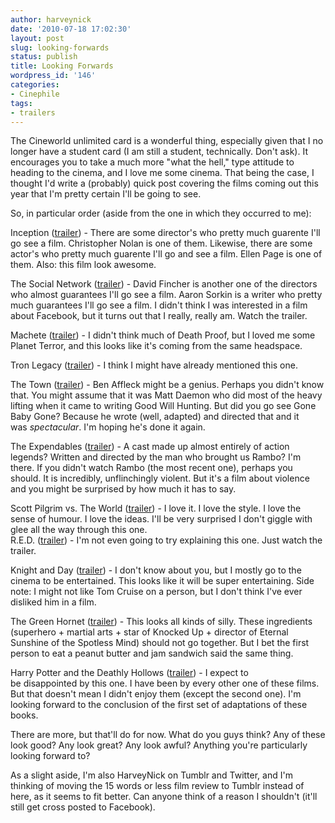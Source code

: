 ```yaml
---
author: harveynick
date: '2010-07-18 17:02:30'
layout: post
slug: looking-forwards
status: publish
title: Looking Forwards
wordpress_id: '146'
categories:
- Cinephile 
tags:
- trailers
---
```


The Cineworld unlimited card is a wonderful thing, especially given that I no longer have a student card (I am still a student, technically. Don't ask). It encourages you to take a much more "what the hell," type attitude to heading to the cinema, and I love me some cinema. That being the case, I thought I'd write a (probably) quick post covering the films coming out this year that I'm pretty certain I'll be going to see. 

<!-- more -->

So, in particular order (aside from the one in which they occurred to me):  

Inception ([trailer](http://trailers.apple.com/trailers/wb/inception/)) - There are some director's who pretty much guarente I'll go see a film. Christopher Nolan is one of them. Likewise, there are some actor's who pretty much guarente I'll go and see a film. Ellen Page is one of them. Also: this film look awesome.  

The Social Network ([trailer](http://movies.yahoo.com/premieres/20889647/standardformat)) - David Fincher is another one of the directors who almost guarantees I'll go see a film. Aaron Sorkin is a writer who pretty much guarantees I'll go see a film. I didn't think I was interested in a film about Facebook, but it turns out that I really, really am. Watch the trailer.  

Machete ([trailer](http://trailers.apple.com/trailers/fox/machete/)) - I didn't think much of Death Proof, but I loved me some Planet Terror, and this looks like it's coming from the same headspace.  

Tron Legacy ([trailer](http://trailers.apple.com/trailers/disney/tronlegacy/)) - I think I might have already mentioned this one.  

The Town ([trailer](http://trailers.apple.com/trailers/wb/thetown/)) - Ben Affleck might be a genius. Perhaps you didn't know that. You might assume that it was Matt Daemon who did most of the heavy lifting when it came to writing Good Will Hunting. But did you go see Gone Baby Gone? Because he wrote (well, adapted) and directed that and it was _spectacular_. I'm hoping he's done it again.  

The Expendables ([trailer](http://trailers.apple.com/trailers/lions_gate/theexpendables/)) - A cast made up almost entirely of action legends? Written and directed by the man who brought us Rambo? I'm there. If you didn't watch Rambo (the most recent one), perhaps you should. It is incredibly, unflinchingly violent. But it's a film about violence and you might be surprised by how much it has to say.  

Scott Pilgrim vs. The World ([trailer](http://trailers.apple.com/trailers/universal/scottpilgrimvstheworld/)) - I love it. I love the style. I love the sense of humour. I love the ideas. I'll be very surprised I don't giggle with glee all the way through this one.  
R.E.D. ([trailer](http://trailers.apple.com/trailers/summit/red/)) - I'm not even going to try explaining this one. Just watch the trailer.  

Knight and Day ([trailer](http://trailers.apple.com/trailers/fox/knightandday/)) - I don't know about you, but I mostly go to the cinema to be entertained. This looks like it will be super entertaining. Side note: I might not like Tom Cruise on a person, but I don't think I've ever disliked him in a film.  

The Green Hornet ([trailer](http://trailers.apple.com/trailers/sony_pictures/thegreenhornet/)) - This looks all kinds of silly. These ingredients (superhero + martial arts + star of Knocked Up + director of Eternal Sunshine of the Spotless Mind) should not go together. But I bet the first person to eat a peanut butter and jam sandwich said the same thing.  

Harry Potter and the Deathly Hollows ([trailer](http://trailers.apple.com/trailers/wb/harrypotterandthedeathlyhallows/)) - I expect to be disappointed by this one. I have been by every other one of these films. But that doesn't mean I didn't enjoy them (except the second one). I'm looking forward to the conclusion of the first set of adaptations of these books.  

There are more, but that'll do for now. What do you guys think? Any of these look good? Any look great? Any look awful? Anything you're particularly looking forward to?  

As a slight aside, I'm also HarveyNick on Tumblr and Twitter, and I'm thinking of moving the 15 words or less film review to Tumblr instead of here, as it seems to fit better. Can anyone think of a reason I shouldn't (it'll still get cross posted to Facebook).
